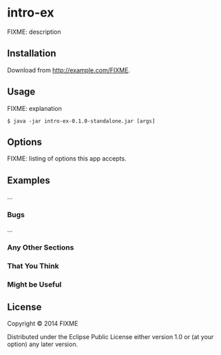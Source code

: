 # intro-ex

FIXME: description

## Installation

Download from http://example.com/FIXME.

## Usage

FIXME: explanation

    $ java -jar intro-ex-0.1.0-standalone.jar [args]

## Options

FIXME: listing of options this app accepts.

## Examples

...

### Bugs

...

### Any Other Sections
### That You Think
### Might be Useful

## License

Copyright © 2014 FIXME

Distributed under the Eclipse Public License either version 1.0 or (at
your option) any later version.
